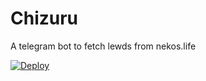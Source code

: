 # Chizuru
A telegram bot to fetch lewds from nekos.life

[![Deploy](https://www.herokucdn.com/deploy/button.svg)](https://heroku.com/deploy)
